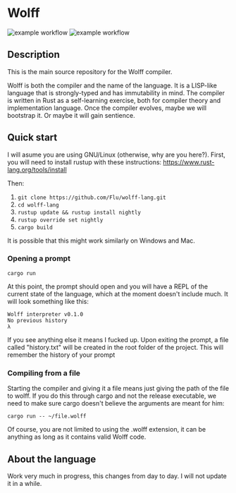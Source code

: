 # Wolff
![example workflow](https://github.com/Flu/wolff-lang/actions/workflows/build.yml/badge.svg)
![example workflow](https://github.com/Flu/wolff-lang/actions/workflows/tests.yml/badge.svg)
## Description
This is the main source repository for the Wolff compiler.

Wolff is both the compiler and the name of the language. It is a LISP-like language that is strongly-typed and has immutability in mind. The compiler is written in Rust as a self-learning exercise, both for compiler theory and implementation language. Once the compiler evolves, maybe we will bootstrap it. Or maybe it will gain sentience.

## Quick start
I will asume you are using GNU/Linux (otherwise, why are you here?).
First, you will need to install rustup with these instructions:
https://www.rust-lang.org/tools/install

Then:
1. `git clone https://github.com/Flu/wolff-lang.git`
2. `cd wolff-lang`
3. `rustup update && rustup install nightly`
4. `rustup override set nightly`
5. `cargo build`

It is possible that this might work similarly on Windows and Mac.

### Opening a prompt

`cargo run`

At this point, the prompt should open and you will have a REPL of the current state of the language, which at the moment doesn't include much. It will look something like this:

```
Wolff interpreter v0.1.0
No previous history
λ
```

If you see anything else it means I fucked up.
Upon exiting the prompt, a file called "history.txt" will be created in the root folder of the project. This will remember the history of your prompt 

### Compiling from a file

Starting the compiler and giving it a file means just giving the path of the file to wolff. If you do this through cargo and not the release executable, we need to make sure cargo doesn't believe the arguments are meant for him:

`cargo run -- ~/file.wolff`

Of course, you are not limited to using the .wolff extension, it can be anything as long as it contains valid Wolff code.

## About the language
Work very much in progress, this changes from day to day. I will not update it in a while.
